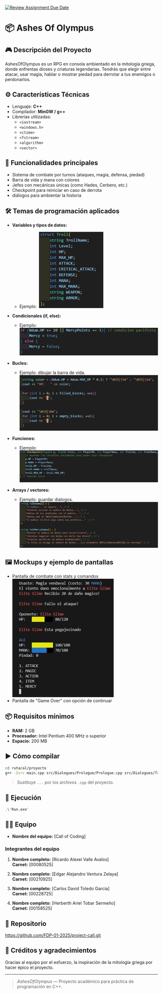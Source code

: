 [![Review Assignment Due Date](https://classroom.github.com/assets/deadline-readme-button-22041afd0340ce965d47ae6ef1cefeee28c7c493a6346c4f15d667ab976d596c.svg)](https://classroom.github.com/a/mi1WNrHU)
# 📦 Ashes Of Olympus

## 🎮 Descripción del Proyecto

AshesOfOlympus es un RPG en consola ambientado en la mitología griega, donde enfrentas dioses y criaturas legendarias. Tendrás que elegir entre atacar, usar magia, hablar o mostrar piedad para derrotar a tus enemigos o perdonarlos.

## ⚙ Características Técnicas

- Lenguaje: **C++**
- Compilador: **MinGW / g++**
- Librerías utilizadas:
  - `<iostream>`
  - `<windows.h>`
  - `<ctime>`
  - `<fstream>`
  - `<algorithm>`
  - `<vector>`

## 🧩 Funcionalidades principales

- Sistema de combate por turnos (ataques, magia, defensa, piedad)
- Barra de vida y mana con colores
- Jefes con mecánicas únicas (como Hades, Cerbero, etc.)
- Checkpoint para reiniciar en caso de derrota
- diálogos para ambientar la historia 

## 🛠 Temas de programación aplicados

- **Variables y tipos de datos:**
  - Ejemplo: 
 ![Ejemplo de tipo de datos](/resources/Images/Variables%20.png)

- **Condicionales (if, else):**
  - Ejemplo: 
  ![Ejemplo de if, else](/resources/Images/If,%20else.png)

- **Bucles:**
  - Ejemplo: dibujar la barra de vida.
  ![Ejemplo de bucle](/resources/Images/For.png)

- **Funciones:**
  - Ejemplo: 
  ![Ejemplo de funciones](/resources/Images/Funcion.png)

- **Arrays / vectores:**
  - Ejemplo: guardar dialogos.
  ![Ejemplo de Array](/resources/Images/Array.png)


## 🖼 Mockups y ejemplo de pantallas

- Pantalla de combate con stats y comandos
![Ejemplo:](/resources/Images/Interfaz.jpg)
- Pantalla de "Game Over" con opción de continuar

## 📦 Requisitos mínimos

- **RAM:** 2 GB
- **Procesador:** Intel Pentium 400 MHz o superior
- **Espacio:** 200 MB

## ▶ Cómo compilar

```bash
cd ruta/al/proyecto
g++ -Isrc main.cpp src/Dialogues/Prologue/Prologue.cpp src/Dialogues/Training/Training.cpp src/Dialogues/Tutorial/Tutorial.cpp src/Data/PlayerData/PlayerData.cpp src/Data/NaikaData/Naika.cpp src/Data/NaikaDummy/NaikaDummy.cpp src/Battles/NaikaDummy/NaBattle.cpp src/Data/EliteSData/EliteSlime.cpp src/Battles/SlimeBattle/Sbattle.cpp src/Data/TrollData/Troll.cpp src/Battles/TrollBattle/TrollFight.cpp src/BattleUtils/BattleUtils.cpp src/Data/GolemData/Golem.cpp src/Battles/GolemBattle/GolemFight.cpp src/Data/NihilusData/Nihilus.cpp src/Battles/NihilusBattle/NihilusFight.cpp src/Data/KingMagnus/KingMagnus.cpp src/Battles/KMBattle/KMBattle.cpp src/Dialogues/DeepCave/Cave.cpp src/Dialogues/Forest/Forest.cpp src/Dialogues/AtenasCity/Atenas.cpp src/Data/HypnosData/Hypnos.cpp src/Battles/HypnosBattle/DHBattle.cpp src/Dialogues/Olympus/Olympus.cpp src/Dialogues/Sky/Sky.cpp src/Data/Hades_Data/Hades.cpp src//Battles/HadesBattle/HadesFight.cpp src/Dialogues/Underworld/Underw.cpp -o Run
```

> Sustituye `...` por los archivos `.cpp` del proyecto.

## 💾 Ejecución

```bash
.\'Run.exe'
```

## 🧑‍💻 Equipo

- **Nombre del equipo:** [Call of Coding]

### Integrantes del equipo

1. **Nombre completo:** [Ricardo Alexei Valle Avalos]  
   **Carnet:** [00080525]

2. **Nombre completo:** [Edgar Alejandro Ventura Zelaya]  
   **Carnet:** [00210925]

3. **Nombre completo:** [Carlos David Toledo Garcia]  
   **Carnet:** [00228725]

4. **Nombre completo:** [Herberth Ariel Tobar Sermeño]  
   **Carnet:** [00158525]


## 📂 Repositorio 

https://github.com/FDP-01-2025/project-call.git

## 🚀 Créditos y agradecimientos

Gracias al equipo por el esfuerzo, la inspiración de la mitología griega por hacer épico el proyecto.

---

> *AshesOfOlympus* — Proyecto académico para práctica de programación en C++.
